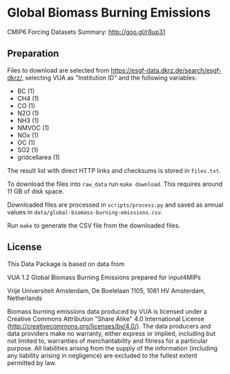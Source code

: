 # Global Biomass Burning Emissions

CMIP6 Forcing Datasets Summary: http://goo.gl/r8up31

## Preparation

Files to download are selected from https://esgf-data.dkrz.de/search/esgf-dkrz/,
selecting VUA as "Institution ID" and the following variables:

- BC (1)
- CH4 (1)
- CO (1)
- N2O (1)
- NH3 (1)
- NMVOC (1)
- NOx (1)
- OC (1)
- SO2 (1)
- gridcellarea (1)

The result list with direct HTTP links and checksums is stored in `files.txt`.

To download the files into `raw_data` run `make download`. This requires around
11 GB of disk space.

Downloaded files are processed in `scripts/process.py` and saved as annual
values in `data/global-biomass-burning-emissions.csv`.

Run `make` to generate the CSV file from the downloaded files.


## License

This Data Package is based on data from

VUA 1.2 Global Biomass Burning Emissions prepared for input4MIPs

Vrije Universiteit Amsterdam, De Boelelaan 1105, 1081 HV Amsterdam, Netherlands

Biomass burning emissions data produced by VUA is licensed under a Creative Commons Attribution "Share Alike" 4.0 International License (http://creativecommons.org/licenses/by/4.0/). The data producers and data providers make no warranty, either express or implied, including but not limited to, warranties of merchantability and fitness for a particular purpose. All liabilities arising from the supply of the information (including any liability arising in negligence) are excluded to the fullest extent permitted by law.
